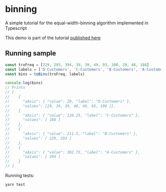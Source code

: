 # binning
A simple tutorial for the equal-width-binning algorithm implemented in Typescript

This demo is part of the tutorial [published here](https://medium.com/@mose.kabungo/binning-explained-557aa3cce591)

## Running sample

```ts
const trxFreq = [229, 293, 394, 39, 39, 49, 93, 100, 29, 48, 188]
const labels = ['D-Customers', 'C-Customers', 'B-Customers', 'A-Customers']
const bins = toBins(trxFreq, labels)

console.log(bins)
// Prints
// [
//    {
//      "xAxis": { "value": 29, "label": "D-Customers" },
//      "values": [29, 39, 39, 48, 49, 93, 100 ]},
//    {
//      "xAxis": { "value": 120.25, "label": "C-Customers" },
//      "values": [ 188 ]
//    },
//    {
//      "xAxis": { "value": 211.5, "label": "B-Customers" },
//      "values": [ 229, 293 ]
//    },
//    {
//      "xAxis": { "value": 302.75, "label": "A-Customers" },
//      "values": [ 394 ]
//    }
// ]
```

Running tests:

```sh
yarn test
```
